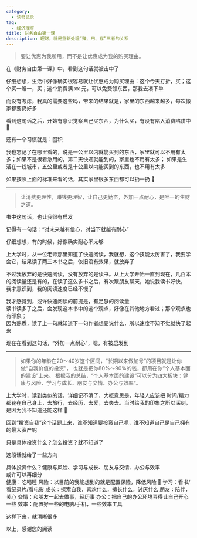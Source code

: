 ```yaml
---
category:
  - 读书记录
tag:
  - 经济理财
title: 财务自由第一课
description: 理财，就是重新处理“赚、用、存”三者的关系
---
```


> 要让优惠为我所用，而不是让优惠成为我的购买理由。

在《财务自由第一课》中，看到这句话就被击中了

仔细想想，生活中好像确实很容易就让优惠成为购买理由：这个今天打折，买；这个买一赠一，买；这个消费满 xx 元，可以免费领东西，那我去凑下单

而没有考虑，我真的需要这些吗，带来的结果就是，家里的东西越来越多，每次搬家都要扔好多

看到这句话之后，开始有意识觉察自己买东西，为什么买，有没有陷入消费陷阱中 🤣

还有一个习惯就是：囤积

我也忘记了在哪里看的，说是一公里以内就能买到的东西，家里就可以不用有太多；如果不是很着急用的，第二天快递就能到的，家里也不用有太多；
如果是生活在一线城市，五公里或者是十公里以内能买到的东西，也不用有太多

如果按照上面的标准来看的话，其实家里很多东西都可以扔一扔 🤣

---

> 让消费更理性，赚钱更理智，让自己更勤奋，外加一点耐心，是唯一的生财之道。

书中这句话，也让我很有启发

记得有一句话：“对未来越有信心，对当下就越有耐心”

仔细想想，有的时候，好像确实耐心不太够

上大学时，从一位老师那里知道了快速阅读，我就想，这个技能太厉害了，我要学会它，结果读了两三本书之后，依旧没有效果，就放弃了

不过我放弃的是快速阅读，没有放弃的是读书。从上大学开始一直到现在，几百本的阅读量还是有的，在读了这么多书之后，有次跟朋友聊天，她说我读书好快，
我才意识到，我的阅读速度已经不慢了

我才感觉到，或许快速阅读的前提是，有足够的阅读量   
读书读多了之后，会发现这本书中的这个观点，好像在其他地方看过；那个观点也有印象；   
因为熟悉，读了上一句就知道下一句作者想要说什么，所以速度不知不觉就快了起来

现在在看到这句话，“外加一点耐心”，嗯，有被启发到

---

> 如果你的年龄在20～40岁这个区间，“长期以来做加号”的项目就是让你做“自我价值的投资”，
> 也就是把你80%～90%的钱，都用在你“个人基本面的建设”上来。
> 根据我的总结，“个人基本面的建设”可以分为四大板块：健康与风险、学习与成长、朋友与交情、办公与效率”。

上大学时，读到类似的话，详细记不清了，大概意思是，年轻人应该把 时间/精力 都花在自己身上，去旅行，去经历，去爱，去失去。当时给我的印象之所以深刻，是因为我不知道还能这样 🤣

回到“投资自我”这个话题上来，谁不知道要投资自己呢，谁不知道自己是自己拥有的最大资产呢

只是具体投资什么？怎么投资？就不知道了

这段话就给了一些方向

具体投资什么？健康与风险、学习与成长、朋友与交情、办公与效率   
或许可以再细分   
健康：吃喝睡
风险：以目前的我能想到的就是配置保险，降低风险 🤣
学习：看书/看纪录片/看电影
成长：探索自我，喜欢什么，擅长什么，讨厌什么
朋友：陪伴，关心
交情：和朋友一起去做事，经历事
办公：把自己的办公环境弄得让自己开心一些
效率：配置好一些的电脑/手机，一些效率工具

这样下来，就清晰很多

以上，感谢您的阅读